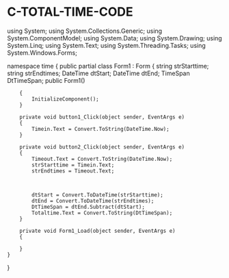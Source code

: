 # C-TOTAL-TIME-CODE
using System;
using System.Collections.Generic;
using System.ComponentModel;
using System.Data;
using System.Drawing;
using System.Linq;
using System.Text;
using System.Threading.Tasks;
using System.Windows.Forms;

namespace time
{
    public partial class Form1 : Form
    {
        string strStarttime;
        string strEndtimes;
        DateTime dtStart;
        DateTime dtEnd;
        TimeSpan DtTimeSpan;
        public Form1()

        {
            InitializeComponent();
        }

        private void button1_Click(object sender, EventArgs e)
        {
            Timein.Text = Convert.ToString(DateTime.Now);
        }

        private void button2_Click(object sender, EventArgs e)
        {
            Timeout.Text = Convert.ToString(DateTime.Now);
            strStarttime = Timein.Text;
            strEndtimes = Timeout.Text;

          

            dtStart = Convert.ToDateTime(strStarttime);
            dtEnd = Convert.ToDateTime(strEndtimes);
            DtTimeSpan = dtEnd.Subtract(dtStart);
            Totaltime.Text = Convert.ToString(DtTimeSpan);
        }

        private void Form1_Load(object sender, EventArgs e)
        {

        }
    }
}
